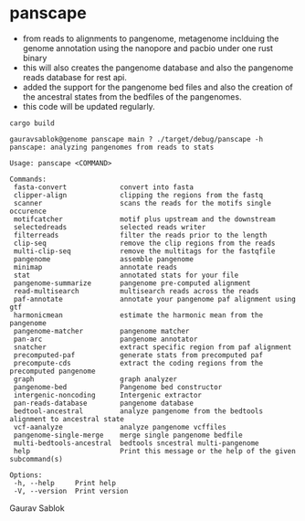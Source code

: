 # panscape
 - from reads to alignments to pangenome, metagenome inclduing the genome annotation using the nanopore and pacbio under one rust binary
 - this will also creates the pangenome database and also the pangenome reads database for rest api. 
 - added the support for the pangenome bed files and also the creation of the ancestral states from the bedfiles of the pangenomes. 
 - this code will be updated regularly. 

 ```
 cargo build
 ```

 ```
 gauravsablok@genome panscape main ? ./target/debug/panscape -h
 panscape: analyzing pangenomes from reads to stats

 Usage: panscape <COMMAND>

 Commands:
  fasta-convert             convert into fasta
  clipper-align             clipping the regions from the fastq
  scanner                   scans the reads for the motifs single occurence
  motifcatcher              motif plus upstream and the downstream
  selectedreads             selected reads writer
  filterreads               filter the reads prior to the length
  clip-seq                  remove the clip regions from the reads
  multi-clip-seq            remove the multitags for the fastqfile
  pangenome                 assemble pangenome
  minimap                   annotate reads
  stat                      annotated stats for your file
  pangenome-summarize       pangenome pre-computed alignment
  read-multisearch          multisearch reads across the reads
  paf-annotate              annotate your pangenome paf alignment using gtf
  harmonicmean              estimate the harmonic mean from the pangenome
  pangenome-matcher         pangenome matcher
  pan-arc                   pangenome annotator
  snatcher                  extract specific region from paf alignment
  precomputed-paf           generate stats from precomputed paf
  precompute-cds            extract the coding regions from the precomputed pangenome
  graph                     graph analyzer
  pangenome-bed             Pangenome bed constructor
  intergenic-noncoding      Intergenic extractor
  pan-reads-database        pangenome database
  bedtool-ancestral         analyze pangenome from the bedtools alignment to ancestral state
  vcf-aanalyze              analyze pangenome vcffiles
  pangenome-single-merge    merge single pangenome bedfile
  multi-bedtools-ancestral  bedtools sncestral multi-pangenome
  help                      Print this message or the help of the given subcommand(s)

 Options:
  -h, --help     Print help
  -V, --version  Print version 
 
 ```
 Gaurav Sablok
